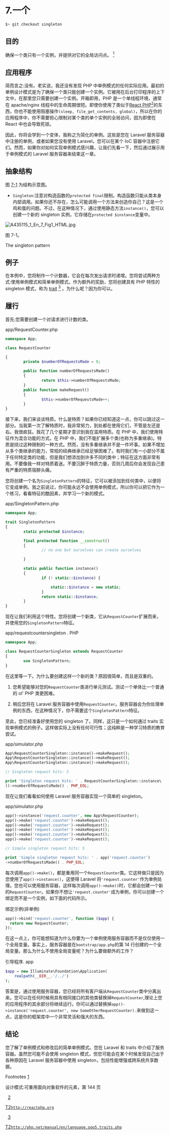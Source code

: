 # 7.一个

```php
$> git checkout singleton

```

## 目的

确保一个类只有一个实例，并提供对它的全局访问点。 [<sup>1</sup>](#Fn1)

## 应用程序

简而言之:没有。老实说，我还没有发现 PHP 中单例模式的任何实际应用。最初的单例设计模式是为了确保一个类只能创建一个实例。它被用在后台打印程序的上下文中，在那里您只需要创建一个实例。开箱即用，PHP 是一个单线程环境，通常在 apache/nginx 线程中的生命周期很短。即使你使用了类似于[React PHP](http://reactphp.org/)[<sup>2</sup>](#Fn2)的东西，你也不能使用阻塞操作`(sleep, file_get_contents, global)`，所以在你的应用程序中，你不需要担心限制对某个类的单个实例的全局访问，因为即使在 React 中也会导致死锁。

因此，你将会学到一个变体，我称之为简化的单例。这些是您在 Laravel 服务容器中注册的单例，或者如果您没有使用 Laravel，您可以在某个 IoC 容器中注册它们。然而，如果你对如何实现单例模式感兴趣，让我们先看一下，然后通过展示用于单例模式的 Laravel 服务容器来结束这一章。

## 抽象结构

图 [7-1](#Fig1) 为结构示意图。

*   `Singleton`:注意对构造函数的`protected final`限制。构造函数只能从类本身内部调用。如果你还不存在，怎么可能调用一个方法来创造你自己？这是一个鸡和蛋的问题。不过，在这种情况下，通过使用静态方法`instance()`，您可以创建一个新的 singleton 实例，它存储在`protected $instance`变量中。

![A435115_1_En_7_Fig1_HTML.jpg](A435115_1_En_7_Fig1_HTML.jpg)

图 7-1。

The singleton pattern

## 例子

在本例中，您将制作一个计数器，它会在每次发出请求时递增。您将尝试两种方式:使用单例模式和简单单例模式。作为额外的奖励，您将创建具有 PHP 特性的 singleton 模式，称为 [trait](http://php.net/manual/en/language.oop5.traits.php) [<sup>3</sup>](#Fn3) 。为什么呢？因为你可以。

## 履行

首先:您需要创建一个对请求进行计数的类。

app/RequestCounter.php

```php
namespace App;

class RequestCounter

{
        private $numberOfRequestsMade = 0;

        public function numberOfRequestsMade()
        {
                return $this->numberOfRequestsMade;
        }
        public function makeRequest()
        {
                $this->numberOfRequestsMade++;
        }
}

```

接下来，我们来谈谈特质。什么是特质？如果你已经知道这一点，你可以跳过这一部分。当我第一次了解特质时，我非常努力，到处都在使用它们，不管是左还是右。我很疯狂。我花了几个星期才意识到我在滥用特质。在 PHP 中，我们使用特征作为混合功能的方式。在 PHP 中，我们不能扩展多个类(也称为多重继承)。特质是绕过这种限制的一种方式。然而，没有多重继承并不是一件坏事。如果不增加从多个类继承的能力，常规的经典继承已经足够困难了。有时我们有一小部分不属于任何特定类的功能，但是我们想添加到许多不同的类中；特征在这方面非常有用。不要像我一样对特质着迷。不要沉醉于特质力量，否则几周后你会发现自己患有严重的特质宿醉头痛。

您将创建一个名为`SingletonPattern`的特征，它可以被添加到任何类中，以便将它变成单例。我之前说过，你可能永远不会使用单例模式，所以你可以把它作为一个练习，看看特征的酷因素，并学习一个新的模式。

app/SingletonPattern.php

```php
namespace App;

trait SingletonPattern
{
        static protected $instance;

        final protected function __construct()
        {
                // no one but ourselves can create ourselves

        }

        static public function instance()
        {
                if (! static::$instance) {

                    static::$instance = new static;
                }
                return static::$instance;
        }
}

```

现在让我们利用这个特性。您将创建一个新类，它从`RequestCounter`扩展而来，并使用您的`SingletonPattern`特征。

app/requestcountersingleton . PHP

```php
namespace App;

class RequestCounterSingleton extends RequestCounter
{
        use SingletonPattern;
}

```

在这里等一下。为什么要创建这样一个新的类？原因很简单，而且是双重的。

1.  您希望能够对您的`RequestCounter`类进行单元测试。测试一个单体比一个普通的 ol' PHP 类更困难。

2.  稍后您将在 Laravel 服务容器中使用`RequestCounter`。服务容器会为你处理单例的东西，在这种情况下，你不需要这个`SingletonPattern`特征。

至此，您已经准备好使用您的 singleton 了。同样，这只是一个如何通过 traits 实现单例模式的例子。这样做实际上没有任何可行性；这纯粹是一种学习特质的教育尝试。

app/simulator.php

```php
App\RequestCounterSingleton::instance()->makeRequest();
App\RequestCounterSingleton::instance()->makeRequest();
App\RequestCounterSingleton::instance()->makeRequest();

// Singleton request hits: 3

print 'Singleton request hits: ' . RequestCounterSingleton::instance\
()->numberOfRequestsMade() . PHP_EOL;

```

现在让我们看看如何使用 Laravel 服务容器实现一个简单的 singleton。

app/simulator.php

```php
app()->instance('request.counter', new App\RequestCounter);
app()->make('request.counter')->makeRequest();
app()->make('request.counter')->makeRequest();
app()->make('request.counter')->makeRequest();
app()->make('request.counter')->makeRequest();
app()->make('request.counter')->makeRequest();

// Simple singleton request hits: 5

print 'Simple singleton request hits: ' . app('request.counter')
->numberOfRequestsMade() . PHP_EOL;

```

每次调用`app()->make()`，都是重用同一个`RequestCounter`类。它这样做只是因为您使用了`app()->instance()`，这使得 Laravel 将`'request.counter'`作为单例处理。您也可以使用服务容器，这样每次调用`app()->make()`时，它都会创建一个新的`RequestCounter`。如果你不想让`'request.counter'`成为单例，你可以创建一个绑定而不是一个实例，如下面的代码所示。

绑定示例(非单例)

```php
app()->bind('request.counter', function ($app) {
  return new RequestCounter;
});

```

在这一点上，你可能想知道为什么你要为一个单例使用服务容器而不是仅仅使用一个全局变量。事实上，服务容器是在`bootstrap/app.php`的第 14 行创建的一个全局变量。那么为什么不使用全局变量呢？为什么要做额外的工作？

引导程序. app

```php
$app = new Illuminate\Foundation\Application(
    realpath(__DIR__.'/../')
);

```

答案是，通过使用服务容器，您已经将所有客户端从`RequestCounter`类中分离出来。您可以在任何时候用具有相同接口的其他类替换掉`RequestCounter`,理论上您的应用程序的其余部分将继续运行。你可以通过替换掉`app()->instance('request.counter', new SomeOtherRequestCounter).`来做到这一点，这是你的框架库中一个非常灵活和强大的东西。

## 结论

您了解了单例模式和修改后的简单单例模式。您在 Laravel 和 traits 中介绍了服务容器。虽然您可能不会使用 singleton 模式，但您可能会在某个时候发现自己出于各种原因在 Laravel 服务容器中使用 singleton，包括性能增强或跨系统共享数据。

Footnotes [1](#Fn1_source)

设计模式:可重用面向对象软件的元素，第 144 页

  [2](#Fn2_source)

[T2`http://reactphp.org`](http://reactphp.org)

  [3](#Fn3_source)

[T2`http://php.net/manual/en/language.oop5.traits.php`](http://php.net/manual/en/language.oop5.traits.php)